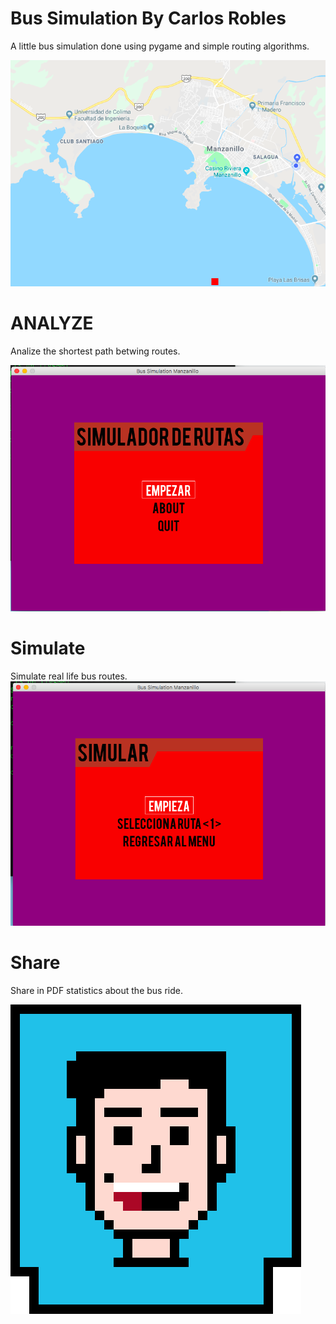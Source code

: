 # Bus Simulation By Carlos Robles
A little bus simulation done using pygame and simple routing algorithms.

![Bus Simulation](Simulacion.png "Bus Simulation")

# ANALYZE 
Analize the shortest path betwing routes.

![Bus Simulation](simulacion2.png "Bus Simulation")

# Simulate
Simulate real life bus routes.
![Bus Simulation](simulacion3.png "Bus Simulation")

# Share
Share in PDF statistics about the bus ride.

![Carlos](carlos_logo.png "By Carlos Robles")
